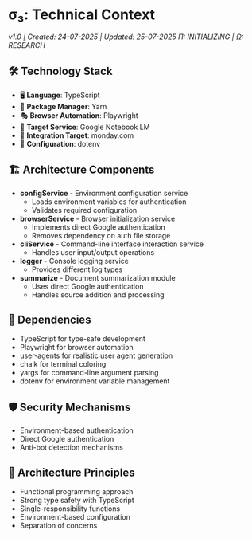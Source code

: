 # σ₃: Technical Context

_v1.0 | Created: 24-07-2025 | Updated: 25-07-2025_
_Π: INITIALIZING | Ω: RESEARCH_

## 🛠️ Technology Stack

- 🖥️ **Language**: TypeScript
- 🧰 **Package Manager**: Yarn
- 🎭 **Browser Automation**: Playwright
- 📓 **Target Service**: Google Notebook LM
- 🔄 **Integration Target**: monday.com
- 🔐 **Configuration**: dotenv

## 🏗️ Architecture Components

- **configService** - Environment configuration service
  - Loads environment variables for authentication
  - Validates required configuration
- **browserService** - Browser initialization service
  - Implements direct Google authentication
  - Removes dependency on auth file storage
- **cliService** - Command-line interface interaction service
  - Handles user input/output operations
- **logger** - Console logging service
  - Provides different log types
- **summarize** - Document summarization module
  - Uses direct Google authentication
  - Handles source addition and processing

## 🔌 Dependencies

- TypeScript for type-safe development
- Playwright for browser automation
- user-agents for realistic user agent generation
- chalk for terminal coloring
- yargs for command-line argument parsing
- dotenv for environment variable management

## 🛡️ Security Mechanisms

- Environment-based authentication
- Direct Google authentication
- Anti-bot detection mechanisms

## 🧠 Architecture Principles

- Functional programming approach
- Strong type safety with TypeScript
- Single-responsibility functions
- Environment-based configuration
- Separation of concerns
